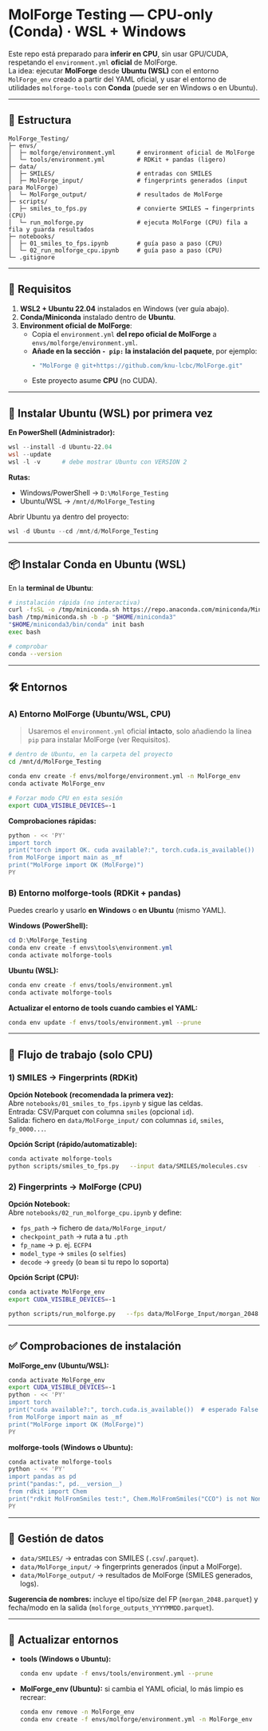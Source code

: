 # MolForge Testing — **CPU-only** (Conda) · WSL + Windows

Este repo está preparado para **inferir en CPU**, sin usar GPU/CUDA, respetando el `environment.yml` **oficial** de MolForge.  
La idea: ejecutar **MolForge** desde **Ubuntu (WSL)** con el entorno `MolForge_env` creado a partir del YAML oficial, y usar el entorno de utilidades `molforge-tools` con **Conda** (puede ser en Windows o en Ubuntu).

---

## 📁 Estructura

```
MolForge_Testing/
├─ envs/
│  ├─ molforge/environment.yml      # environment oficial de MolForge
│  └─ tools/environment.yml         # RDKit + pandas (ligero)
├─ data/
│  ├─ SMILES/                       # entradas con SMILES
│  ├─ MolForge_input/               # fingerprints generados (input para MolForge)
│  └─ MolForge_output/              # resultados de MolForge
├─ scripts/
│  ├─ smiles_to_fps.py              # convierte SMILES → fingerprints (CPU)
│  └─ run_molforge.py               # ejecuta MolForge (CPU) fila a fila y guarda resultados
├─ notebooks/
│  ├─ 01_smiles_to_fps.ipynb        # guía paso a paso (CPU)
│  └─ 02_run_molforge_cpu.ipynb     # guía paso a paso (CPU)
└─ .gitignore
```

---

## 🧩 Requisitos

1) **WSL2 + Ubuntu 22.04** instalados en Windows (ver guía abajo).  
2) **Conda/Miniconda** instalado dentro de **Ubuntu**.  
3) **Environment oficial de MolForge**:
   - Copia el `environment.yml` **del repo oficial de MolForge** a `envs/molforge/environment.yml`.
   - **Añade en la sección `- pip:` la instalación del paquete**, por ejemplo:
     ```yaml
     - "MolForge @ git+https://github.com/knu-lcbc/MolForge.git"
     ```
   - Este proyecto asume **CPU** (no CUDA).

---

## 🐧 Instalar Ubuntu (WSL) por primera vez

**En PowerShell (Administrador):**
```powershell
wsl --install -d Ubuntu-22.04
wsl --update
wsl -l -v      # debe mostrar Ubuntu con VERSION 2
```

**Rutas:**
- Windows/PowerShell → `D:\MolForge_Testing`  
- Ubuntu/WSL → `/mnt/d/MolForge_Testing`

Abrir Ubuntu ya dentro del proyecto:
```powershell
wsl -d Ubuntu --cd /mnt/d/MolForge_Testing
```

---

## 📦 Instalar Conda en Ubuntu (WSL)

En la **terminal de Ubuntu**:
```bash
# instalación rápida (no interactiva)
curl -fsSL -o /tmp/miniconda.sh https://repo.anaconda.com/miniconda/Miniconda3-latest-Linux-x86_64.sh
bash /tmp/miniconda.sh -b -p "$HOME/miniconda3"
"$HOME/miniconda3/bin/conda" init bash
exec bash

# comprobar
conda --version
```

---

## 🛠️ Entornos

### A) Entorno **MolForge** (Ubuntu/WSL, CPU)

> Usaremos el `environment.yml` oficial **intacto**, solo añadiendo la línea `pip` para instalar MolForge (ver Requisitos).

```bash
# dentro de Ubuntu, en la carpeta del proyecto
cd /mnt/d/MolForge_Testing

conda env create -f envs/molforge/environment.yml -n MolForge_env
conda activate MolForge_env

# Forzar modo CPU en esta sesión
export CUDA_VISIBLE_DEVICES=-1
```

**Comprobaciones rápidas:**
```bash
python - << 'PY'
import torch
print("torch import OK. cuda available?:", torch.cuda.is_available())   # esperado: False
from MolForge import main as _mf
print("MolForge import OK (MolForge)")
PY
```

### B) Entorno **molforge-tools** (RDKit + pandas)

Puedes crearlo y usarlo **en Windows** o **en Ubuntu** (mismo YAML).

**Windows (PowerShell):**
```powershell
cd D:\MolForge_Testing
conda env create -f envs\tools\environment.yml
conda activate molforge-tools
```

**Ubuntu (WSL):**
```bash
conda env create -f envs/tools/environment.yml
conda activate molforge-tools
```

**Actualizar el entorno de tools cuando cambies el YAML:**
```bash
conda env update -f envs/tools/environment.yml --prune
```

---

## 🔁 Flujo de trabajo (solo CPU)

### 1) SMILES → Fingerprints (RDKit)

**Opción Notebook (recomendada la primera vez):**  
Abre `notebooks/01_smiles_to_fps.ipynb` y sigue las celdas.  
Entrada: CSV/Parquet con columna `smiles` (opcional `id`).  
Salida: fichero en `data/MolForge_input/` con columnas `id`, `smiles`, `fp_0000...`.

**Opción Script (rápido/automatizable):**
```bash
conda activate molforge-tools
python scripts/smiles_to_fps.py   --input data/SMILES/molecules.csv   --smiles-col smiles   --fp morgan --radius 2 --nBits 2048   --output data/MolForge_input/morgan_2048.parquet
```

### 2) Fingerprints → MolForge (CPU)

**Opción Notebook:**  
Abre `notebooks/02_run_molforge_cpu.ipynb` y define:
- `fps_path` → fichero de `data/MolForge_input/`
- `checkpoint_path` → ruta a tu `.pth`
- `fp_name` → p. ej. `ECFP4`
- `model_type` → `smiles` (o `selfies`)
- `decode` → `greedy` (o `beam` si tu repo lo soporta)

**Opción Script (CPU):**
```bash
conda activate MolForge_env
export CUDA_VISIBLE_DEVICES=-1

python scripts/run_molforge.py   --fps data/MolForge_Input/morgan_2048.parquet   --checkpoint /ruta/a/tu/checkpoint.pth   --fp-name ECFP4   --model-type smiles   --decode greedy   --out data/MolForge_output/molforge_outputs.parquet
```

---

## ✅ Comprobaciones de instalación

**MolForge_env (Ubuntu/WSL):**
```bash
conda activate MolForge_env
export CUDA_VISIBLE_DEVICES=-1
python - << 'PY'
import torch
print("cuda available?:", torch.cuda.is_available())  # esperado False
from MolForge import main as _mf
print("MolForge import OK (MolForge)")
PY
```

**molforge-tools (Windows o Ubuntu):**
```bash
conda activate molforge-tools
python - << 'PY'
import pandas as pd
print("pandas:", pd.__version__)
from rdkit import Chem
print("rdkit MolFromSmiles test:", Chem.MolFromSmiles("CCO") is not None)
PY
```

---

## 📂 Gestión de datos

- `data/SMILES/` → entradas con SMILES (`.csv`/`.parquet`).  
- `data/MolForge_input/` → fingerprints generados (input a MolForge).  
- `data/MolForge_output/` → resultados de MolForge (SMILES generados, logs).  

**Sugerencia de nombres:** incluye el tipo/size del FP (`morgan_2048.parquet`) y fecha/modo en la salida (`molforge_outputs_YYYYMMDD.parquet`).

---

## 🔄 Actualizar entornos

- **tools (Windows o Ubuntu):**
  ```bash
  conda env update -f envs/tools/environment.yml --prune
  ```
- **MolForge_env (Ubuntu):** si cambia el YAML oficial, lo más limpio es recrear:
  ```bash
  conda env remove -n MolForge_env
  conda env create -f envs/molforge/environment.yml -n MolForge_env
  ```
